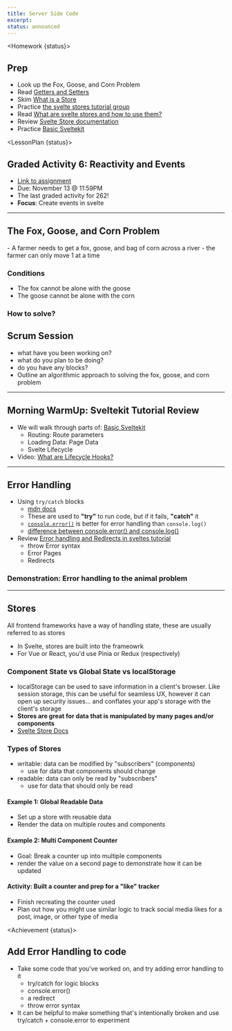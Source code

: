 ```yaml
---
title: Server Side Code
excerpt:
status: announced
---
```


<script>
	import Homework from "$lib/components/Homework.svelte";
	import LessonPlan from "$lib/components/LessonPlan.svelte";
	import Achievement from "$lib/components/Achievement.svelte";
</script>

<Homework {status}>

<h2> Prep</h2>

- Look up the Fox, Goose, and Corn Problem
- Read [Getters and Setters](https://playcode.io/javascript/getter-setter)
- Skim [What is a Store](https://vercel.com/docs/beginner-sveltekit/svelte-stores)
- Practice [the svelte stores tutorial group](https://learn.svelte.dev/tutorial/writable-stores)
- Read [What are svelte stores and how to use them?](https://betterprogramming.pub/what-are-svelte-stores-and-how-to-use-them-a4963968ee89)
- Review [Svelte Store documentation](https://svelte.dev/docs/svelte-store)
- Practice [Basic Sveltekit](https://learn.svelte.dev/tutorial/introducing-sveltekit)

</Homework>

<LessonPlan {status}>

<h2>Graded Activity 6: Reactivity and Events</h2>

- [Link to assignment](/courses/cpnt-262/assessments/activity-6)
- Due: November 13 @ 11:59PM
- The last graded activity for 262!
- **Focus**: Create events in svelte

---

<h2>The Fox, Goose, and Corn Problem</h2>
- A farmer needs to get a fox, goose, and bag of corn across a river
- the farmer can only move 1 at a time

### Conditions

- The fox cannot be alone with the goose
- The goose cannot be alone with the corn

### How to solve?

<h2 id="scrum-meeting">Scrum Session</h2>

- what have you been working on?
- what do you plan to be doing?
- do you have any blocks?
- Outline an algorithmic approach to solving the fox, goose, and corn problem

---

<h2>Morning WarmUp: Sveltekit Tutorial Review</h2>

- We will walk through parts of: [Basic Sveltekit](https://learn.svelte.dev/tutorial/introducing-sveltekit)
  - Routing: Route parameters
  - Loading Data: Page Data
  - Svelte Lifecycle
- Video: [What are Lifecycle Hooks?](https://www.youtube.com/watch?v=3ITICCcNxOE)

---

<h2>Error Handling</h2>

- Using `try/catch` blocks
  - [mdn docs](https://developer.mozilla.org/en-US/docs/Web/JavaScript/Reference/Statements/try...catch)
  - These are used to **"try"** to run code, but if it fails, **"catch"** it
  - [`console.error()`](https://developer.mozilla.org/en-US/docs/Web/API/console/error) is better for error handling than `console.log()`
  - [difference between console.error() and console.log()](https://linuxhint.com/what-is-the-difference-between-consoleerror-and-consolelog-methods/)
- Review [Error handling and Redirects in sveltes tutorial](https://learn.svelte.dev/tutorial/error-basics)
  - throw Error syntax
  - Error Pages
  - Redirects

### Demonstration: Error handling to the animal problem

---

<h2>Stores</h2>

All frontend frameworks have a way of handling state, these are usually referred to as stores

- In Svelte, stores are built into the frameowrk
- For Vue or React, you'd use Pinia or Redux (respectively)

### Component State vs Global State vs localStorage

- localStorage can be used to save information in a client's browser. Like session storage, this can be useful for seamless UX, however it can open up security issues... and conflates your app's storage with the client's storage
- **Stores are great for data that is manipulated by many pages and/or components**
- [Svelte Store Docs](https://svelte.dev/docs/svelte-store)

### Types of Stores

- writable: data can be modified by "subscribers" (components)
  - use for data that components should change
- readable: data can only be read by "subscribers"
  - use for data that should only be read

#### Example 1: Global Readable Data

- Set up a store with reusable data
- Render the data on multiple routes and components

#### Example 2: Multi Component Counter

- Goal: Break a counter up into multiple components
- render the value on a second page to demonstrate how it can be updated

#### Activity: Built a counter and prep for a "like" tracker

- Finish recreating the counter used
- Plan out how you might use similar logic to track social media likes for a post, image, or other type of media

</LessonPlan>

<Achievement {status}>

<h2>Add Error Handling to code</h2>

- Take some code that you've worked on, and try adding error handling to it
  - try/catch for logic blocks
  - console.error()
  - a redirect
  - throw error syntax
- It can be helpful to make something that's intentionally broken and use try/catch + console.error to experiment

</Achievement>
